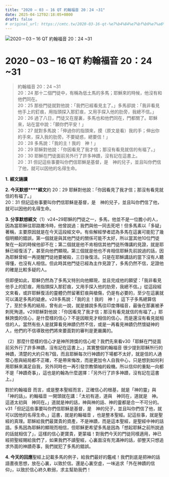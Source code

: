 ```yaml
---
title: "2020 – 03 – 16 QT 約翰福音 20：24 ~31"
date: 2025-04-12T02:18:05+0800
draft: false
# original_url: https://cmtc.tw/2020-03-16-qt-%e7%b4%84%e7%bf%b0%e7%a6%8f%e9%9f%b3-20%ef%bc%9a24-31
---
```


![2020 – 03 – 16 QT 約翰福音 20：24 ~31](/images/qt.jpg   "2020 – 03 – 16 QT 約翰福音 20：24 ~31")

# 2020 – 03 – 16 QT 約翰福音 20：24 ~31

> 約翰福音 20：24 ~31  
> 20：24 那十二個門徒中，有稱為低土馬的多馬；耶穌來的時候，他沒有和他們同在。  
> 20：25 那些門徒就對他說：「我們已經看見主了。」多馬卻說：「我非看見他手上的釘痕，用指頭探入那釘痕，又用手探入他的肋旁，我總不信。」  
> 20：26 過了八日，門徒又在屋裏，多馬也和他們同在，門都關了。耶穌來，站在當中說：「願你們平安！」  
> 20：27 就對多馬說：「伸過你的指頭來，摸（原文是看）我的手；伸出你的手來，探入我的肋旁。不要疑惑，總要信！」  
> 20：28 多馬說：「我的主！我的　神！」  
> 20：29 耶穌對他說：「你因看見了我才信；那沒有看見就信的有福了。」  
> 20：30 耶穌在門徒面前另外行了許多神蹟，沒有記在這書上。  
> 20：31 但記這些事要叫你們信耶穌是基督，是　神的兒子，並且叫你們信了他，就可以因他的名得生命。

**1.** **經文誦讀**

**2. 今天默想****經文**約 20：29 耶穌對他說：「你因看見了我才信；那沒有看見就信的有福了。」  
20：31 但記這些事要叫你們信耶穌是基督，是　神的兒子，並且叫你們信了他，就可以因他的名得生命。

**3. 分享默想經文**（1）v24\~29耶穌的門徒之一，多馬，他並不是一位膽小的人，因為當耶穌往耶路撒冷時，他曾說過：我們與他一同去死吧！但多馬素以「多疑」著稱，主要原因就是在今天這段經文中。有些解經學者認為多馬在這裏可能犯了幾個明顯的錯誤，第一個就是與其他門徒的關係可能不太好，所以當其他10位門徒聚在一起的時候他卻不在；第二個就是他不肯相信其他門徒所傳講的見證，就是耶穌已經復活了，甚至向他們顯現。第三個就是他也不肯相信耶穌先前說過的話，因為耶穌曾經一再提醒門徒祂要被殺，三日後復活。只是在耶穌講話的當下沒有人聽得懂，也沒有人相信。但此時其他門徒已經為主作見證了，多馬仍然不信，足證他的確是比較多疑的人。

但即便如此，耶穌仍然為了多馬又特別向他顯現，並且完成他的願望：「我非看見他手上的釘痕，用指頭探入那釘痕，又用手探入他的肋旁，我總不信。」從這段經文來看，或許耶穌復活的靈體仍然留著釘痕與槍傷，仍是有必要的，至少在這裏就可以滿足多馬的疑慮。v28多馬說：「我的主！我的　神！」這下子多馬總算信了，至於多馬的結局，曾有此一說，就是據說多馬往印度傳福音，最後在那裏被矛刺死殉道。v29耶穌對他說：「你因看見了我才信；那沒有看見就信的有福了。」耶穌誇獎的信心，是什麼樣的信心？不是因眼見才相信的信心，而是還沒有看見就相信的人。當然有些人是就算看見神蹟仍然不信，或是一再看見神蹟仍然懷疑神的人，他們的不信導致他們將來要面對的審判是更嚴厲的。

（2）那麼什麼樣的信心才是神所誇獎的信心呢？我們先來看v30「耶穌在門徒面前另外行了許多神蹟，沒有記在這書上。」其實整個約翰福音 很少提到耶穌所行的神蹟，清楚的大約只有7個，而且耶穌每次行神蹟的下場都不太好，就是信的人通常心態與結局都不正確，不是帶來悔改，而是更加令人自我中心，只是想到如何利用耶穌來滿足自我，另外同時也一再引發宗教領袖的殺機。所以信仰的重點一向都不是「神蹟奇事」，這也是約翰為什麼選擇：「另外行了許多神蹟，沒有記在這書上。」

對於約翰福音 而言，或是整本聖經而言，正確信心的根基，就是「神的靈」與「神的話」。約翰福音 一開頭就在講：「太初有道，道與　神同在，道就是　神。這道太初與　神同在。」道就是神的話，神與神的話、神的靈都是合一不可分的。v31「但記這些事要叫你們信耶穌是基督，是　神的兒子，並且叫你們信了他，就可以因他的名得生命。」這書，就是約翰福音 ，也是整本聖經。記這些事，就是聖經的真理。耶穌給我們最寶貴的資產，不是神蹟，而是這本聖經，是聖經中神的話語。多馬因為耶穌的顯現而相信，但耶穌更希望多馬是因為「想起耶穌之前所說過的話就相信了」，這樣的信心更寶貴，更蒙福！對我們今天的門徒同樣適用，神已經把聖經賜給我們了，如果我們不讀聖經，心裏面沒有充滿神的話，卻整天只想追求外面的神蹟奇事，我們就犯了多馬的錯誤。

**4. 今天的回應**聖經上記載多馬的例子，給我們最好的鑑戒！我們到底是把神的話語晝夜思想，放在心裏，以致於信。還是心裏空虛，一味追求「外在神蹟的信仰」，以致於信心終久軟弱，求主幫助我們！